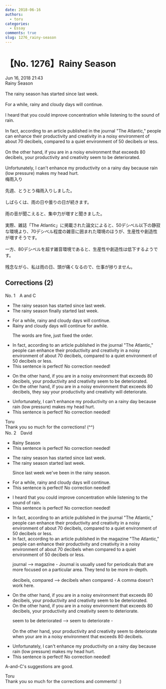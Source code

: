```yaml
---
date: 2018-06-16
authors:
  - toru
categories:
  - Essay
comments: true
slug: 1276_rainy-season
---
```


# 【No. 1276】Rainy Season
<div class="date">Jun 16, 2018 21:43</div>
<div id="post"><div id="body_show_ori">
Rainy Season<br/><br/>The rainy season has started since last week.<br/><br/>For a while, rainy and cloudy days will continue.<br/><br/>I heard that you could improve concentration while listening to the sound of rain.<br/><br/>In fact, according to an article published in the journal "The Atlantic," people can enhance their productivity and creativity in a noisy environment of about 70 decibels, compared to a quiet environment of 50 decibels or less.<br/><br/>On the other hand, if you are in a noisy environment that exceeds 80 decibels, your productivity and creativity seem to be deteriorated.<br/><br/>Unfortunately, I can't enhance my productivity on a rainy day because rain (low pressure) makes my head hurt.
</div></div>

<!-- more -->

<div id="post_ja"><div id="body_show_mo">
梅雨入り<br/><br/>先週、とうとう梅雨入りしました。<br/><br/>しばらくは、雨の日や曇りの日が続きます。<br/><br/>雨の音が聞こえると、集中力が増すと聞きました。<br/><br/>実際、雑誌「The Atlantic」に掲載された論文によると、50デシベル以下の静寂な環境より、70デシベル程度の雑音に囲まれた環境のほうが、生産性や創造性が増すそうです。<br/><br/>一方、80デシベルを超す雑音環境であると、生産性や創造性は低下するようです。<br/><br/>残念ながら、私は雨の日、頭が痛くなるので、仕事が捗りません。
</div></div>

## Corrections (2)
<div id="block"><div class="first_name"> No. 1　<span class="just_name">A and C</span></div><div id="block2">
<ul class="correction_field">
<li class="incorrect">The rainy season has started since last week.</li>
<li class="corrected correct">
The rainy season finally started last week.
</li>
</ul>
<ul class="correction_field">
<li class="incorrect">For a while, rainy and cloudy days will continue.</li>
<li class="corrected correct">
Rainy and cloudy days will continue for awhile.
<p class="correction_comment">The words are fine, just fixed the order.</p>
</li>
</ul>
<ul class="correction_field">
<li class="incorrect">In fact, according to an article published in the journal "The Atlantic," people can enhance their productivity and creativity in a noisy environment of about 70 decibels, compared to a quiet environment of 50 decibels or less.</li>
<li class="corrected perfect">This sentence is perfect! No correction needed!</li>
</ul>
<ul class="correction_field">
<li class="incorrect">On the other hand, if you are in a noisy environment that exceeds 80 decibels, your productivity and creativity seem to be deteriorated.</li>
<li class="corrected correct">
On the other hand, if you are in a noisy environment that exceeds 80 decibels, they say your productivity and creativity will deteriorate.
</li>
</ul>
<ul class="correction_field">
<li class="incorrect">Unfortunately, I can't enhance my productivity on a rainy day because rain (low pressure) makes my head hurt.</li>
<li class="corrected perfect">This sentence is perfect! No correction needed!</li>
</ul>
</div><div class="name"><span class="just_name">Toru</span><br>
Thank you so much for the corrections! (^^)
</div>
</div>
<div id="block"><div class="first_name"> No. 2　<span class="just_name">David</span></div><div id="block2">
<ul class="correction_field">
<li class="incorrect">Rainy Season</li>
<li class="corrected perfect">This sentence is perfect! No correction needed!</li>
</ul>
<ul class="correction_field">
<li class="incorrect">The rainy season has started since last week.</li>
<li class="corrected correct">
The rainy season started last week.
<p class="correction_comment">Since last week we've been in the rainy season.</p>
</li>
</ul>
<ul class="correction_field">
<li class="incorrect">For a while, rainy and cloudy days will continue.</li>
<li class="corrected perfect">This sentence is perfect! No correction needed!</li>
</ul>
<ul class="correction_field">
<li class="incorrect">I heard that you could improve concentration while listening to the sound of rain.</li>
<li class="corrected perfect">This sentence is perfect! No correction needed!</li>
</ul>
<ul class="correction_field">
<li class="incorrect">In fact, according to an article published in the journal "The Atlantic," people can enhance their productivity and creativity in a noisy environment of about 70 decibels, compared to a quiet environment of 50 decibels or less.</li>
<li class="corrected correct">
In fact, according to an article published in the magazine "The Atlantic," people can enhance their productivity and creativity in a noisy environment of about 70 decibels when compared to a quiet environment of 50 decibels or less.
<p class="correction_comment">journal --&gt; magazine - Journal is usually used for periodicals that are more focused on a particular area. They tend to be more in-depth.  <br/><br/>decibels, compared --&gt; decibels when compared -  A comma doesn't work here.</p>
</li>
</ul>
<ul class="correction_field">
<li class="incorrect">On the other hand, if you are in a noisy environment that exceeds 80 decibels, your productivity and creativity seem to be deteriorated.</li>
<li class="corrected correct">
On the other hand, if you are in a noisy environment that exceeds 80 decibels, your productivity and creativity seem to deteriorate.
<p class="correction_comment">seem to be deteriorated --&gt; seem to deteriorate - <br/><br/>On the other hand, your productivity and creativity seem to deteriorate when your are in a noisy environment that exceeds 80 decibels.</p>
</li>
</ul>
<ul class="correction_field">
<li class="incorrect">Unfortunately, I can't enhance my productivity on a rainy day because rain (low pressure) makes my head hurt.</li>
<li class="corrected perfect">This sentence is perfect! No correction needed!</li>
</ul>
<p class="comment_small">
 A-and-C's suggestions are good.
</p>

</div><div class="name"><span class="just_name">Toru</span><br>
Thank you so much for the corrections and comments! :)
</div>
</div>
